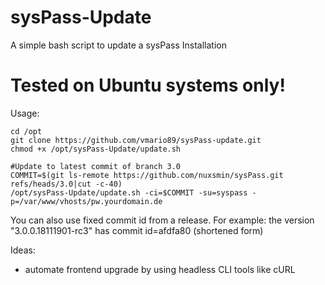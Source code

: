 # sysPass-Update

A simple bash script to update a sysPass Installation

# Tested on Ubuntu systems only!

Usage:

```
cd /opt
git clone https://github.com/vmario89/sysPass-update.git
chmod +x /opt/sysPass-Update/update.sh

#Update to latest commit of branch 3.0
COMMIT=$(git ls-remote https://github.com/nuxsmin/sysPass.git refs/heads/3.0|cut -c-40)
/opt/sysPass-Update/update.sh -ci=$COMMIT -su=syspass -p=/var/www/vhosts/pw.yourdomain.de
```

You can also use fixed commit id from a release. For example: the version "3.0.0.18111901-rc3" has commit id=afdfa80 (shortened form)

Ideas:
* automate frontend upgrade by using headless CLI tools like cURL
